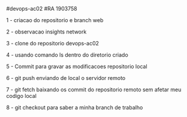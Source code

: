 #devops-ac02
#RA 1903758  

1 - criacao do repositorio e branch web   

2 - observacao insights network  

3 - clone do repositorio devops-ac02  

4 - usando comando ls dentro do diretorio criado  

5 - Commit para gravar as modificacoes repositorio local  

6 - git push enviando de local o servidor remoto  

7 - git fetch baixando os commit do repositorio remoto sem afetar meu codigo local  

8 - git checkout para saber a minha branch de trabalho

